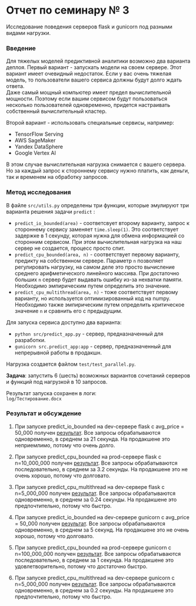 # Отчет по семинару № 3
Исследование поведения серверов flask и gunicorn под разными видами нагрузки.  

### Введение
Для тяжелых моделей предиктивной аналитики возможно два варианта деплоя. 
Первый вариант - запускать модели на своем сервере. 
Этот вариант имеет очевидный недостаток. 
Если у вас очень тяжелая модель, то пользователи вашего сервиса должны будут долго ждать ответа.  
Даже самый мощный компьютер имеет предел вычислительной мощности. 
Поэтому если вашим сервисом будут пользоваться несколько пользователей одновременно, придется настраивать собственный вычислительный кластер. 

Второй вариант - использовать специальные сервисы, например:  
- TensorFlow Serving
- AWS SageMaker
- Yandex DataSphere
- Google Vertex AI

В этом случае вычислительная нагрузка снимается с вашего сервера. 
Но за каждый запрос к стороннему сервису нужно платить, как деньги, так и временем на обработку запросов. 

### Метод исследования
В файле `src/utils.py` определены три функции, которые эмулируют три варианта решения задачи `predict` :
- `predict_io_bounded(area)` - соответсвует второму варианту, запрос к стороннему сервису заменяет `time.sleep(1)`. 
Это соответствует задержке в 1 секунду, которая нужна для обмена информацией со сторонним сервисом. 
При этом вычислительная нагрузка на наш сервер не создается, процесс просто спит. 
- `predict_cpu_bounded(area, n)` - соответствует первому варианту, предикту на собственном сервере. 
Параметр `n` позволяет регулировать нагрузку, на самом деле это просто вычисление среднего арифметического линейного массива. 
При достаточно больших `n` сервер будет выдавать ошибку из-за нехватки памяти. 
Необходимо эмпирическим путем определить это значение. 
- `predict_cpu_multithread(area, n)` - тоже соответствует первому варианту, но используется оптимизированный код на numpy. 
Необходимо также эмпирическим путем определить критическое значение `n` и сравнить его с предыдущим. 

Для запуска сервиса доступно два варианта: 
- `python src/predict_app.py` - сервер, предназначенный для разработки. 
- `gunicorn src.predict_app:app` - сервер, предназначенный для непрерывной работы в продакшн. 

Нагрузка создается файлом `test/test_parallel.py`.  

**Задача**: запустить 6 (шесть) возможных вариантов сочетаний серверов и функций под нагрузкой в 10 запросов. 

Результат запуска сохранен в логи:  
`log/Тестирование.docx`  

### Результат и обсуждение
1) При запуске predict_io_bounded на dev-сервере flask с avg_price = 50_000   получен [результат](log/predict_io_bounded_flask.txt). 
Все запросы обрабатываются одновременно, в среднем за 21 секунда. 
На продакшене это неприемлимо, потому что очень долго.

2) При запуске predict_cpu_bounded на prod-сервере flask с n=10_000_000 получен [результат](log/predict_cpu_bounded_flask.txt). 
Все запросы обрабатываются последовательно, в среднем за 3.2 секунды. 
На продакшене это не очень хорошо, потому что долговато.

3) При запуске predict_cpu_multithread на dev-сервере flask с n=5_000_000 получен [результат](log/Тестирование.docx). 
Все запросы обрабатываются одновременно, в среднем за 0.24 секунды. 
На продакшене это предпочтительно, потому что быстро.

4) При запуске predict_io_bounded на dev-сервере gunicorn с avg_price = 50_000 получен [результат](log/predict_io_bounded_gunicorn.txt). 
Все запросы обрабатываются одновременно, в среднем за 5 секунд. 
На продакшене это не очень хорошо, потому что долговато.

5) При запуске predict_cpu_bounded на prod-сервере gunicorn с n=100_000_000 получен [результат](log/predict_cpu_bounded_gunicorn.txt). 
Все запросы обрабатываются последовательно, в среднем за 1 секунда. 
На продакшене это удовлетворительно, потому что достаточно быстро.

6) При запуске predict_cpu_multithread на dev-сервере gunicorn с n=5_000_000 получен [результат](log/Тестирование.docx). 
Все запросы обрабатываются одновременно, в среднем за 0.2 секунды. 
На продакшене это предпочтительно, потому что быстро.